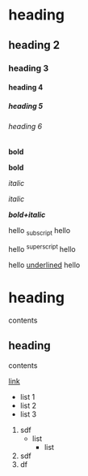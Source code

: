 # heading
## heading 2
### heading 3
#### heading 4
##### heading 5
###### heading 6

**bold**

__bold__

*italic*

_italic_

***bold+italic***

hello <sub>subscript</sub> hello

hello <sup>superscript </sup> hello

hello <ins>underlined</ins> hello

heading
======
contents

heading
------
contents

[link](https:...link...)

- list 1
- list 2
- list 3

1. sdf
   - list
     - list
2. sdf
3. df
